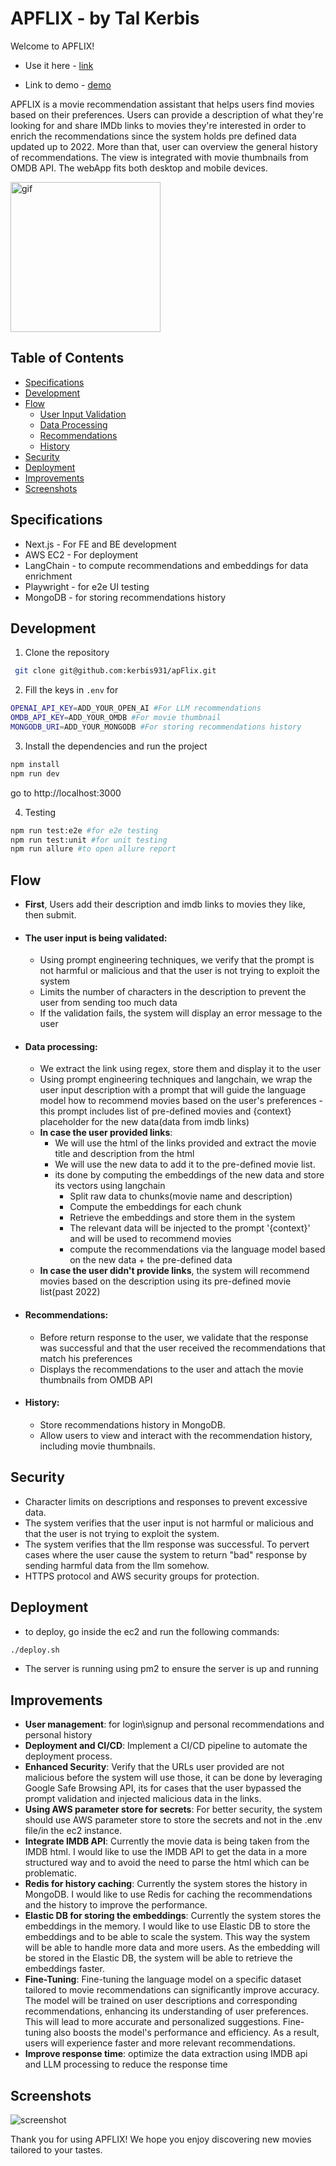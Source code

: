 # APFLIX - by Tal Kerbis
Welcome to APFLIX! 

- Use it here - [link](http://www.talkerbis.com)

- Link to demo - [demo](https://app.storylane.io/share/1uozjpd96qh3)



APFLIX is a movie recommendation assistant that helps users find movies based on their preferences. Users can provide a description of what they're looking for and share IMDb links to movies they're interested in order to enrich the recommendations since the system holds pre defined data updated up to 2022.
More than that, user can overview the general history of recommendations.
The view is integrated with movie thumbnails from OMDB API.
The webApp fits both desktop and mobile devices.

<img src="./public/demo.gif" alt="gif" width="240"/>

## Table of Contents
- [Specifications](#Specifications)
- [Development](#Development)
- [Flow](#Flow)
   - [User Input Validation](#The-user-input-is-being-validated)
  - [Data Processing](#Data-Processing)
  - [Recommendations](#Recommendations)
  - [History](#History)
- [Security](#Security)
- [Deployment](#Deployment)
- [Improvements](#Improvements)
- [Screenshots](#Screenshots)

## Specifications
- Next.js - For FE and BE development
- AWS EC2 - For deployment
- LangChain - to compute recommendations and embeddings for data enrichment
- Playwright - for e2e UI testing
- MongoDB - for storing recommendations history

## Development
1. Clone the repository
```bash
 git clone git@github.com:kerbis931/apFlix.git
 ```
2. Fill the keys in `.env` for 
```bash
OPENAI_API_KEY=ADD_YOUR_OPEN_AI #For LLM recommendations
OMDB_API_KEY=ADD_YOUR_OMDB #For movie thumbnail
MONGODB_URI=ADD_YOUR_MONGODB #For storing recommendations history
```
3. Install the dependencies and run the project
```bash
npm install
npm run dev
```
go to http://localhost:3000

4. Testing
```bash
npm run test:e2e #for e2e testing
npm run test:unit #for unit testing
npm run allure #to open allure report
```


## Flow
- **First**, Users add their description and imdb links to movies they like, then submit.
- #### **The user input is being validated**:
    - Using prompt engineering techniques, we verify that the prompt is not harmful or malicious and that the user is not trying to exploit the system
    - Limits the number of characters in the description to prevent the user from sending too much data
    - If the validation fails, the system will display an error message to the user
- #### **Data processing**:
    - We extract the link using regex, store them and display it to the user
    - Using prompt engineering techniques and langchain, we wrap the user input description with a prompt that will guide the language model how to recommend movies based on the user's preferences - this prompt includes list of pre-defined movies and {context} placeholder for the new data(data from imdb links)
    - **In case the user provided links**:
        - We will use the html of the links provided and extract the movie title and description from the html
        - We will use the new data to add it to the pre-defined movie list.
        - its done by computing the embeddings of the new data and store its vectors using langchain
            - Split raw data to chunks(movie name and description)
            - Compute the embeddings for each chunk
            - Retrieve the embeddings and store them in the system
            - The relevant data will be injected to the prompt '{context}' and will be used to recommend movies
            - compute the recommendations via the language model based on the new data + the pre-defined data
    - **In case the user didn't provide links**, the system will recommend movies based on the description using its pre-defined movie list(past 2022)
- #### **Recommendations**:
    - Before return response to the user, we validate that the response was successful and that the user received the recommendations that match his preferences
    - Displays the recommendations to the user and attach the movie thumbnails from OMDB API
- #### **History**:
  - Store recommendations history in MongoDB.
  - Allow users to view and interact with the recommendation history, including movie thumbnails.

## Security
- Character limits on descriptions and responses to prevent excessive data.
- The system verifies that the user input is not harmful or malicious and that the user is not trying to exploit the system.
- The system verifies that the llm response was successful. To pervert cases where the user cause the system to return "bad" response by sending harmful data from the llm somehow.
- HTTPS protocol and AWS security groups for protection.


## Deployment
- to deploy, go inside the ec2 and run the following commands:
```bash
./deploy.sh
```
- The server is running using pm2 to ensure the server is up and running

## Improvements
- **User management**: for login\signup and personal recommendations and personal history 
- **Deployment and CI/CD**: Implement a CI/CD pipeline to automate the deployment process. 
- **Enhanced Security**: Verify that the URLs user provided are not malicious before the system will use those, it can be done by leveraging Google Safe Browsing API, its for cases that the user bypassed the prompt validation and injected malicious data in the links.
- **Using AWS parameter store for secrets**: For better security, the system should use AWS parameter store to store the secrets and not in the .env file/in the ec2 instance.
- **Integrate IMDB API**: Currently the movie data is being taken from the IMDB html. I would like to use the IMDB API to get the data in a more structured way and to avoid the need to parse the html which can be problematic.
- **Redis for history caching**: Currently the system stores the history in MongoDB. I would like to use Redis for caching the recommendations and the history to improve the performance.
- **Elastic DB for storing the embeddings**: Currently the system stores the embeddings in the memory. I would like to use Elastic DB to store the embeddings and to be able to scale the system. This way the system will be able to handle more data and more users. As the embedding will be stored in the Elastic DB, the system will be able to retrieve the embeddings faster.
- **Fine-Tuning**: Fine-tuning the language model on a specific dataset tailored to movie recommendations can significantly improve accuracy. The model will be trained on user descriptions and corresponding recommendations, enhancing its understanding of user preferences. This will lead to more accurate and personalized suggestions. Fine-tuning also boosts the model's performance and efficiency. As a result, users will experience faster and more relevant recommendations.
- **Improve response time**: optimize the data extraction using IMDB api and LLM processing to reduce the response time


## Screenshots
![screenshot](./public/readme.png)

Thank you for using APFLIX! We hope you enjoy discovering new movies tailored to your tastes.